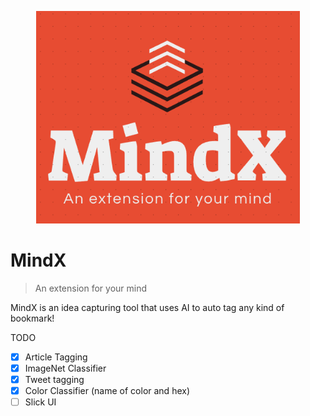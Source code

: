 <p align="center"><img src="assets/mindxlogo.png" height="340px"><br>

# MindX

> An extension for your mind

MindX is an idea capturing tool that uses AI to auto tag any kind of bookmark!

TODO

- [x] Article Tagging
- [x] ImageNet Classifier
- [x] Tweet tagging
- [x] Color Classifier (name of color and hex)
- [ ] Slick UI
